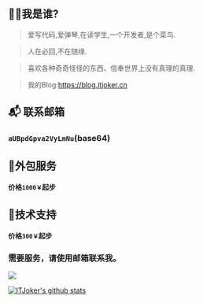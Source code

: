 ## 👩‍💻我是谁?
> 爱写代码,爱弹琴,在读学生,一个开发者,是个菜鸟.

> 人在必回,不在随缘.

> 喜欢各种奇奇怪怪的东西、信奉世界上没有真理的真理.

> 我的Blog:https://blog.itjoker.cn

## 📬 联系邮箱   
### ```aUBpdGpva2VyLmNu```(base64)

## 🥇外包服务

#### 价格`1000￥`起步

## 🥈技术支持

#### 价格`300￥`起步

### 需要服务，请使用邮箱联系我。
<a target="_blank" href="https://mail.qq.com/cgi-bin/qm_share?t=qm_mailme&email=mfDZ8O3z9vL867f69w" style="text-decoration:none;"><img src="https://rescdn.qqmail.com/zh_CN/htmledition/images/function/qm_open/ico_mailme_01.png"/></a>

[![ITJoker's github stats](https://github-readme-stats.vercel.app/api?username=ITJoker233&show_icons=true)](https://github.com/ITJoker233/github-readme-stats)
